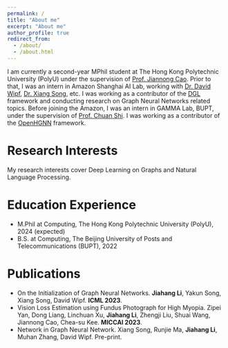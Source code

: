 ```yaml
---
permalink: /
title: "About me"
excerpt: "About me"
author_profile: true
redirect_from: 
  - /about/
  - /about.html
---
```


I am currently a second-year MPhil student at The Hong Kong Polytechnic University (PolyU) under the supervision of [Prof. Jiannong Cao](https://www4.comp.polyu.edu.hk/~csjcao/). Prior to that, I was an intern in Amazon Shanghai AI Lab, working with [Dr. David Wipf](http://www.davidwipf.com/), [Dr. Xiang Song](https://scholar.google.com/citations?user=LyPpCKwAAAAJ&hl=en), etc. I was working as a contributor of the [DGL](https://www.dgl.ai/) framework and conducting research on Graph Neural Networks related topics. Before joining the Amazon, I was an intern in GAMMA Lab, BUPT, under the supervision of [Prof. Chuan Shi](http://shichuan.org/). I was working as a contributor of the [OpenHGNN](https://github.com/BUPT-GAMMA/OpenHGNN) framework.

Research Interests
======
My research interests cover Deep Learning on Graphs and Natural Language Processing. 

Education Experience
======
* M.Phil at Computing, The Hong Kong Polytechnic University (PolyU), 2024 (expected)
* B.S. at Computing, The Beijing University of Posts and Telecommunications (BUPT), 2022

Publications
======
* On the Initialization of Graph Neural Networks. **Jiahang Li**, Yakun Song, Xiang Song, David Wipf. **ICML 2023**.
* Vision Loss Estimation using Fundus Photograph for High Myopia. Zipei Yan, Dong Liang, Linchuan Xu, **Jiahang Li**, Zhengji Liu, Shuai Wang, Jiannong Cao, Chea-su Kee. **MICCAI 2023**.
* Network in Graph Neural Network. Xiang Song, Runjie Ma, **Jiahang Li**, Muhan Zhang, David Wipf. Pre-print.

